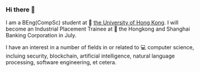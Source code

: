 ### Hi there :wave:

I am a BEng(CompSc) student at :school: [the University of Hong Kong](https://hku.hk). I will become an Industrial Placement Trainee at :bank: the Hongkong and Shanghai Banking Corporation in July. 

I have an interest in a number of fields in or related to :computer: computer science, incluing security, blockchain, artificial intelligence, natural language processing, software engineering, et cetera.

